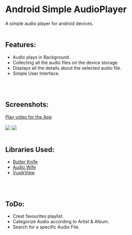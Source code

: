 # Android Simple AudioPlayer
A simple audio player for android devices.
<br>
<br>

## Features:
* Audio plays in Background.
* Collecting all the audio files on the device storage.
* Displays all the details about the selected audio file.
* Simple User Interface.
<br>
<br>

## Screenshots:
[Play video for the App](https://www.youtube.com/watch?v=6t4SFpVWca4)
<br>
<br>
![](https://media.giphy.com/media/3b6wQSyHkRWKjpy8mz/giphy.gif)
![](https://media.giphy.com/media/3rVc5r2MAWtpHiz8p0/giphy.gif)
<br>
<br>

## Libraries Used:
* [Butter Knife](https://github.com/JakeWharton/butterknife)
* [Audio Wife](https://github.com/jaydeepw/audio-wife)
* [VusikView](https://github.com/dynamitechetan/VusikView/)
<br>
<br>

## ToDo:
* Creat favourites playlist.
* Categorize Audio according to Artist & Album.
* Search for a specific Audio File.
